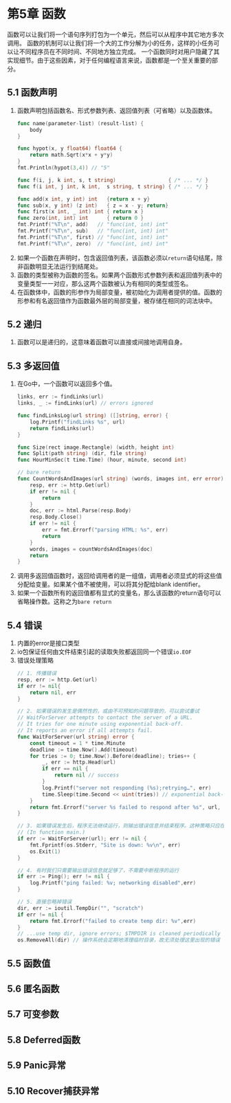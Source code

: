 # 第5章 函数
函数可以让我们将一个语句序列打包为一个单元，然后可以从程序中其它地方多次调用。
函数的机制可以让我们将一个大的工作分解为小的任务，这样的小任务可以让不同程序员在不同时间、不同地方独立完成。
一个函数同时对用户隐藏了其实现细节。由于这些因素，对于任何编程语言来说，函数都是一个至关重要的部分。

## 5.1 函数声明
1. 函数声明包括函数名、形式参数列表、返回值列表（可省略）以及函数体。
   ```go
   func name(parameter-list) (result-list) {
       body
   }
   
   func hypot(x, y float64) float64 {
       return math.Sqrt(x*x + y*y)
   }
   fmt.Println(hypot(3,4)) // "5"
   
   func f(i, j, k int, s, t string)                 { /* ... */ }
   func f(i int, j int, k int,  s string, t string) { /* ... */ }
   
   func add(x int, y int) int   {return x + y}
   func sub(x, y int) (z int)   { z = x - y; return}
   func first(x int, _ int) int { return x }
   func zero(int, int) int      { return 0 }
   fmt.Printf("%T\n", add)   // "func(int, int) int"
   fmt.Printf("%T\n", sub)   // "func(int, int) int"
   fmt.Printf("%T\n", first) // "func(int, int) int"
   fmt.Printf("%T\n", zero)  // "func(int, int) int"
   ```
2. 如果一个函数在声明时，包含返回值列表，该函数必须以`return`语句结尾，除非函数明显无法运行到结尾处。
3. 函数的类型被称为函数的签名。如果两个函数形式参数列表和返回值列表中的变量类型一一对应，那么这两个函数被认为有相同的类型或签名。
4. 在函数体中，函数的形参作为局部变量，被初始化为调用者提供的值。函数的形参和有名返回值作为函数最外层的局部变量，被存储在相同的词法块中。

## 5.2 递归
1. 函数可以是递归的，这意味着函数可以直接或间接地调用自身。

## 5.3 多返回值
1. 在Go中，一个函数可以返回多个值。
   ```go
   links, err := findLinks(url)
   links, _ := findLinks(url) // errors ignored
   
   func findLinksLog(url string) ([]string, error) {
       log.Printf("findLinks %s", url)
       return findLinks(url)
   }
   
   func Size(rect image.Rectangle) (width, height int)
   func Split(path string) (dir, file string)
   func HourMinSec(t time.Time) (hour, minute, second int)
   
   // bare return
   func CountWordsAndImages(url string) (words, images int, err error) {
       resp, err := http.Get(url)
       if err != nil {
           return
       }
       doc, err := html.Parse(resp.Body)
       resp.Body.Close()
       if err != nil {
           err = fmt.Errorf("parsing HTML: %s", err)
           return
       }
       words, images = countWordsAndImages(doc)
       return
   }
   ```
2. 调用多返回值函数时，返回给调用者的是一组值，调用者必须显式的将这些值分配给变量。如果某个值不被使用，可以将其分配给blank identifier。
3. 如果一个函数所有的返回值都有显式的变量名，那么该函数的return语句可以省略操作数。这称之为`bare return`

## 5.4 错误
1. 内置的error是接口类型
2. io包保证任何由文件结束引起的读取失败都返回同一个错误`io.EOF`
3. 错误处理策略
   ```go
   // 1. 传播错误
   resp, err := http.Get(url)
   if err != nil{
       return nil, err
   }
   
   // 2. 如果错误的发生是偶然性的，或由不可预知的问题导致的，可以尝试重试
   // WaitForServer attempts to contact the server of a URL.
   // It tries for one minute using exponential back-off.
   // It reports an error if all attempts fail.
   func WaitForServer(url string) error {
       const timeout = 1 * time.Minute
       deadline := time.Now().Add(timeout)
       for tries := 0; time.Now().Before(deadline); tries++ {
           _, err := http.Head(url)
           if err == nil {
               return nil // success
           }
           log.Printf("server not responding (%s);retrying…", err)
           time.Sleep(time.Second << uint(tries)) // exponential back-off
       }
       return fmt.Errorf("server %s failed to respond after %s", url, timeout)
   }
   
   // 3. 如果错误发生后，程序无法继续运行，则输出错误信息并结束程序。这种策略只应在main中执行
   // (In function main.)
   if err := WaitForServer(url); err != nil {
       fmt.Fprintf(os.Stderr, "Site is down: %v\n", err)
       os.Exit(1)
   }
   
   // 4. 有时我们只需要输出错误信息就足够了，不需要中断程序的运行
   if err := Ping(); err != nil {
       log.Printf("ping failed: %v; networking disabled",err)
   }
   
   // 5. 直接忽略掉错误
   dir, err := ioutil.TempDir("", "scratch")
   if err != nil {
       return fmt.Errorf("failed to create temp dir: %v",err)
   }
   // ...use temp dir, ignore errors; $TMPDIR is cleaned periodically
   os.RemoveAll(dir) // 操作系统会定期地清理临时目录，故无须处理这里出现的错误
   ```

## 5.5 函数值

## 5.6 匿名函数

## 5.7 可变参数

## 5.8 Deferred函数

## 5.9 Panic异常

## 5.10 Recover捕获异常
